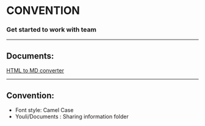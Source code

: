# CONVENTION
### Get started to work with team
***
## Documents:
[HTML to MD converter](https://codebeautify.org/html-to-markdown)
***
## Convention:
- Font style: Camel Case
- Youli/Documents : Sharing information folder

